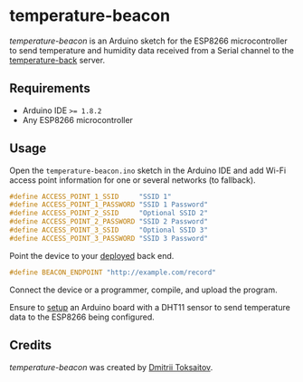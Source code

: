 temperature-beacon
==================

_temperature-beacon_ is an Arduino sketch for the ESP8266 microcontroller to
send temperature and humidity data received from a Serial channel to the
[temperature-back](https://github.com/toksaitov/temperature-back) server.

## Requirements

* Arduino IDE `>= 1.8.2`
* Any ESP8266 microcontroller

## Usage

Open the `temperature-beacon.ino` sketch in the Arduino IDE and add Wi-Fi
access point information for one or several networks (to fallback).

```C
#define ACCESS_POINT_1_SSID     "SSID 1"
#define ACCESS_POINT_1_PASSWORD "SSID 1 Password"
#define ACCESS_POINT_2_SSID     "Optional SSID 2"
#define ACCESS_POINT_2_PASSWORD "SSID 2 Password"
#define ACCESS_POINT_3_SSID     "Optional SSID 3"
#define ACCESS_POINT_3_PASSWORD "SSID 3 Password"
```

Point the device to your [deployed](https://github.com/toksaitov/temperature-back) back end.

```C
#define BEACON_ENDPOINT "http://example.com/record"
```

Connect the device or a programmer, compile, and upload the program.

Ensure to [setup](https://github.com/toksaitov/temperature-sensor) an Arduino
board with a DHT11 sensor to send temperature data to the ESP8266 being
configured.

## Credits

*temperature-beacon* was created by [Dmitrii Toksaitov](https://github.com/toksaitov).

